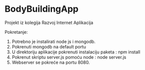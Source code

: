 # BodyBuildingApp
Projekt iz kolegija Razvoj Internet Aplikacija


Pokretanje:
1. Potrebno je instalirati node js i mongodb. 
2. Pokrenuti mongodb na default portu
3. U direktoriju aplikacije pokrenuti instalaciju paketa : npm install
4. Pokrenut skriptu server.js pomoću node : node server.js
5. Webserver se pokreće na portu 8080.

